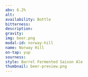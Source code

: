 ```yaml
---
abv: 6.2%
alt:
availability: Bottle
bitterness: 
description:
gravity: 
img: beer.png
modal-id: norway-hill
name: Norway Hill
on-tap: yup
sourness: 
style: Barrel Fermented Saison Ale
thumbnail: beer-preview.png
---
```

